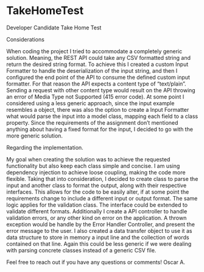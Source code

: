 # TakeHomeTest
Developer Candidate Take Home Test

Considerations

When coding the project I tried to accommodate a completely generic solution. Meaning, the REST API could take any CSV formatted string and return 
the desired string format. To achieve this I created a custom Input Formatter to handle the deserialization of the input string, and then I configured 
the end point of the API to consume the defined custom input formatter.
For that reason the API expects a content type of “text/plain”. Sending a request with other content type would result on the API throwing an error of 
Media Type not Supported (415 error code).
At some point I considered using a less generic approach, since the input example resembles a object, there was also the option to create a Input Formatter 
what would parse the input into a model class, mapping each field to a class property. Since the requirements of the assignment don’t mentioned anything 
about having a fixed format for the input, I decided to go with the more generic solution.

Regarding the implementation.

My goal when creating the solution was to achieve the requested functionality but also keep each class simple and concise. I am using dependency injection 
to achieve loose coupling, making the code more flexible. Taking that into consideration, I decided to create class to parse the input and another class 
to format the output, along with their respective interfaces. This allows for the code to be easily alter, if at some point the requirements change to 
include a different input or output format. The same logic applies for the validation class. The interface could be extended to validate different formats.
Additionally I create a API controller to handle validation errors, or any other kind on error on the application. A thrown exception would be handle by 
the Error Handler Controller, and present the error message to the user.
I also created a data transfer object to use it as data structure to store in memory a input line and the collection of words contained on that line. 
Again this could be less generic if we were dealing with parsing concrete classes instead of a generic CSV file.

Feel free to reach out if you have any questions or comments!
Oscar A.
